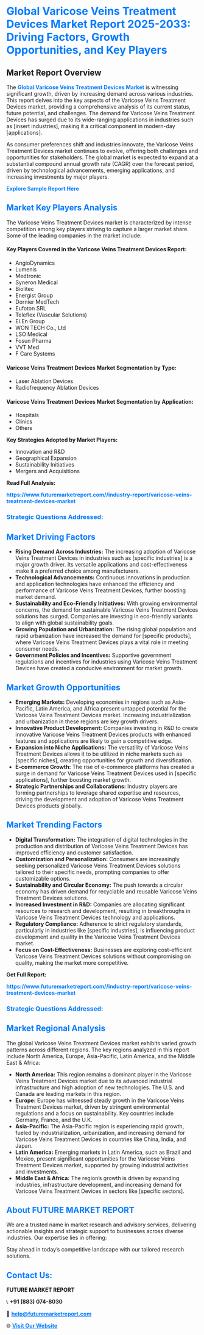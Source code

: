 <h1 style="color: #007BFF;">Global Varicose Veins Treatment Devices Market Report 2025-2033: Driving Factors, Growth Opportunities, and Key Players</h1>

<section id="overview">
<h2>Market Report Overview</h2>
<p>The <a href="https://www.futuremarketreport.com//industry-report/varicose-veins-treatment-devices-market" style="color: #007BFF; text-decoration: none;"><strong>Global Varicose Veins Treatment Devices Market</strong></a> is witnessing significant growth, driven by increasing demand across various industries. This report delves into the key aspects of the Varicose Veins Treatment Devices market, providing a comprehensive analysis of its current status, future potential, and challenges. The demand for Varicose Veins Treatment Devices has surged due to its wide-ranging applications in industries such as [insert industries], making it a critical component in modern-day [applications].</p>
<p>As consumer preferences shift and industries innovate, the Varicose Veins Treatment Devices market continues to evolve, offering both challenges and opportunities for stakeholders. The global market is expected to expand at a substantial compound annual growth rate (CAGR) over the forecast period, driven by technological advancements, emerging applications, and increasing investments by major players.</p>
</section>

<section id="overview">
<p><a href="https://www.futuremarketreport.com//request-sample/reportId=49673" style="color: #007BFF; text-decoration: none;"><strong>Explore Sample Report Here</strong></a></p>
</section>

<section id="key-players">
<h2 style="color: #007BFF;">Market Key Players Analysis</h2>
<p>The Varicose Veins Treatment Devices market is characterized by intense competition among key players striving to capture a larger market share. Some of the leading companies in the market include:</p>
<h4>Key Players Covered in the Varicose Veins Treatment Devices Report:</h4>
<ul><li>AngioDynamics</li><li>Lumenis</li><li>Medtronic</li><li>Syneron Medical</li><li>Biolitec</li><li>Energist Group</li><li>Dornier MedTech</li><li>Eufoton SRL</li><li>Teleflex (Vascular Solutions)</li><li>El.En Group</li><li>WON TECH Co., Ltd</li><li>LSO Medical</li><li>Fosun Pharma</li><li>VVT Med</li><li>F Care Systems</li></ul>
<h4>Varicose Veins Treatment Devices Market Segmentation by Type:</h4>
<ul><li>Laser Ablation Devices</li><li>Radiofrequency Ablation Devices</li></ul>

<h4>Varicose Veins Treatment Devices Market Segmentation by Application:</h4>
<ul><li>Hospitals</li><li>Clinics</li><li>Others</li></ul>
<p><strong>Key Strategies Adopted by Market Players:</strong></p>
<ul>
<li>Innovation and R&D</li>
<li>Geographical Expansion</li>
<li>Sustainability Initiatives</li>
<li>Mergers and Acquisitions</li>
</ul>
</section>

<section>
<p><strong>Read Full Analysis: </strong></p><a href="https://www.futuremarketreport.com//industry-report/varicose-veins-treatment-devices-market" style="color: #007BFF; text-decoration: none;"><strong>https://www.futuremarketreport.com//industry-report/varicose-veins-treatment-devices-market</strong></a>
<h3 style="color: #007BFF;">Strategic Questions Addressed:</h3>
</section>

<section id="driving-factors">
<h2 style="color: #007BFF;">Market Driving Factors</h2>
<ul>
<li><strong>Rising Demand Across Industries:</strong> The increasing adoption of Varicose Veins Treatment Devices in industries such as [specific industries] is a major growth driver. Its versatile applications and cost-effectiveness make it a preferred choice among manufacturers.</li>
<li><strong>Technological Advancements:</strong> Continuous innovations in production and application technologies have enhanced the efficiency and performance of Varicose Veins Treatment Devices, further boosting market demand.</li>
<li><strong>Sustainability and Eco-Friendly Initiatives:</strong> With growing environmental concerns, the demand for sustainable Varicose Veins Treatment Devices solutions has surged. Companies are investing in eco-friendly variants to align with global sustainability goals.</li>
<li><strong>Growing Population and Urbanization:</strong> The rising global population and rapid urbanization have increased the demand for [specific products], where Varicose Veins Treatment Devices plays a vital role in meeting consumer needs.</li>
<li><strong>Government Policies and Incentives:</strong> Supportive government regulations and incentives for industries using Varicose Veins Treatment Devices have created a conducive environment for market growth.</li>
</ul>
</section>

<section id="growth-opportunities">
<h2 style="color: #007BFF;">Market Growth Opportunities</h2>
<ul>
<li><strong>Emerging Markets:</strong> Developing economies in regions such as Asia-Pacific, Latin America, and Africa present untapped potential for the Varicose Veins Treatment Devices market. Increasing industrialization and urbanization in these regions are key growth drivers.</li>
<li><strong>Innovative Product Development:</strong> Companies investing in R&D to create innovative Varicose Veins Treatment Devices products with enhanced features and applications are likely to gain a competitive edge.</li>
<li><strong>Expansion into Niche Applications:</strong> The versatility of Varicose Veins Treatment Devices allows it to be utilized in niche markets such as [specific niches], creating opportunities for growth and diversification.</li>
<li><strong>E-commerce Growth:</strong> The rise of e-commerce platforms has created a surge in demand for Varicose Veins Treatment Devices used in [specific applications], further boosting market growth.</li>
<li><strong>Strategic Partnerships and Collaborations:</strong> Industry players are forming partnerships to leverage shared expertise and resources, driving the development and adoption of Varicose Veins Treatment Devices products globally.</li>
</ul>
</section>

<section id="trending-factors">
<h2 style="color: #007BFF;">Market Trending Factors</h2>
<ul>
<li><strong>Digital Transformation:</strong> The integration of digital technologies in the production and distribution of Varicose Veins Treatment Devices has improved efficiency and customer satisfaction.</li>
<li><strong>Customization and Personalization:</strong> Consumers are increasingly seeking personalized Varicose Veins Treatment Devices solutions tailored to their specific needs, prompting companies to offer customizable options.</li>
<li><strong>Sustainability and Circular Economy:</strong> The push towards a circular economy has driven demand for recyclable and reusable Varicose Veins Treatment Devices solutions.</li>
<li><strong>Increased Investment in R&D:</strong> Companies are allocating significant resources to research and development, resulting in breakthroughs in Varicose Veins Treatment Devices technology and applications.</li>
<li><strong>Regulatory Compliance:</strong> Adherence to strict regulatory standards, particularly in industries like [specific industries], is influencing product development and quality in the Varicose Veins Treatment Devices market.</li>
<li><strong>Focus on Cost-Effectiveness:</strong> Businesses are exploring cost-efficient Varicose Veins Treatment Devices solutions without compromising on quality, making the market more competitive.</li>
</ul>
</section>

<section>
<p><strong>Get Full Report: </strong></p><a href="https://www.futuremarketreport.com//industry-report/varicose-veins-treatment-devices-market" style="color: #007BFF; text-decoration: none;"><strong>https://www.futuremarketreport.com//industry-report/varicose-veins-treatment-devices-market</strong></a>
<h3 style="color: #007BFF;">Strategic Questions Addressed:</h3>
</section>


<section id="regional-analysis">
<h2 style="color: #007BFF;">Market Regional Analysis</h2>
<p>The global Varicose Veins Treatment Devices market exhibits varied growth patterns across different regions. The key regions analyzed in this report include North America, Europe, Asia-Pacific, Latin America, and the Middle East & Africa:</p>
<ul>
<li><strong>North America:</strong> This region remains a dominant player in the Varicose Veins Treatment Devices market due to its advanced industrial infrastructure and high adoption of new technologies. The U.S. and Canada are leading markets in this region.</li>
<li><strong>Europe:</strong> Europe has witnessed steady growth in the Varicose Veins Treatment Devices market, driven by stringent environmental regulations and a focus on sustainability. Key countries include Germany, France, and the U.K.</li>
<li><strong>Asia-Pacific:</strong> The Asia-Pacific region is experiencing rapid growth, fueled by industrialization, urbanization, and increasing demand for Varicose Veins Treatment Devices in countries like China, India, and Japan.</li>
<li><strong>Latin America:</strong> Emerging markets in Latin America, such as Brazil and Mexico, present significant opportunities for the Varicose Veins Treatment Devices market, supported by growing industrial activities and investments.</li>
<li><strong>Middle East & Africa:</strong> The region’s growth is driven by expanding industries, infrastructure development, and increasing demand for Varicose Veins Treatment Devices in sectors like [specific sectors].</li>
</ul>
</section>

<footer>
<h2 style="color: #007BFF;">About FUTURE MARKET REPORT</h2>
<p>We are a trusted name in market research and advisory services, delivering actionable insights and strategic support to businesses across diverse industries. Our expertise lies in offering:</p>

<p>Stay ahead in today’s competitive landscape with our tailored research solutions.</p>

<h2 style="color: #007BFF;">Contact Us:</h2>
<p><strong>FUTURE MARKET REPORT</strong></p>
<p>📞 <strong>+91 (883) 074-8030</strong></p>
<p>📧 <strong><a href="mailto:help@futuremarketreport.com" style="color: #007BFF;">help@futuremarketreport.com</a></strong></p>
<p>🌐 <strong><a href="https://www.futuremarketreport.com/" style="color: #007BFF;">Visit Our Website</a></strong></p>
</footer>